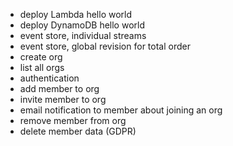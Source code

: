 
- deploy Lambda hello world
- deploy DynamoDB hello world
- event store, individual streams
- event store, global revision for total order
- create org
- list all orgs
- authentication
- add member to org
- invite member to org
- email notification to member about joining an org
- remove member from org
- delete member data (GDPR)
